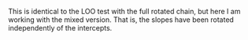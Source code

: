 This is identical to the LOO test with the full rotated chain, but here
I am working with the mixed version. That is, the slopes have been rotated
independently of the intercepts.
